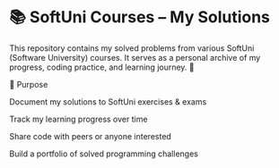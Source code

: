 # 📚 SoftUni Courses – My Solutions

This repository contains my solved problems from various SoftUni (Software University) courses.
It serves as a personal archive of my progress, coding practice, and learning journey. 🚀

🎯 Purpose

Document my solutions to SoftUni exercises & exams

Track my learning progress over time

Share code with peers or anyone interested

Build a portfolio of solved programming challenges
